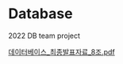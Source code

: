 # Database
2022 DB team project

[데이터베이스_최종발표자료_8조.pdf](https://github.com/comgongdaeng/Database/files/10943773/_._8.pdf)
